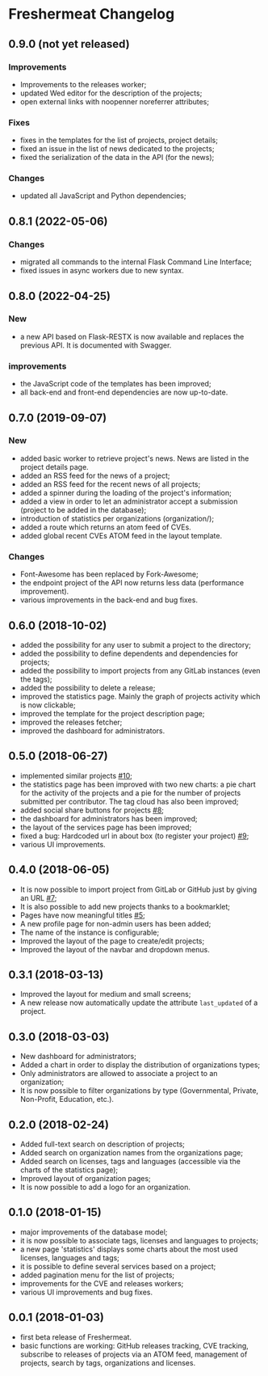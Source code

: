Freshermeat Changelog
=====================

## 0.9.0 (not yet released)

### Improvements

- Improvements to the releases worker;
- updated Wed editor for the description of the projects;
- open external links with noopenner noreferrer attributes;


### Fixes

- fixes in the templates for the list of projects, project details;
- fixed an issue in the list of news dedicated to the projects;
- fixed the serialization of the data in the API (for the news);

### Changes

- updated all JavaScript and Python dependencies;



## 0.8.1 (2022-05-06)

### Changes

- migrated all commands to the internal Flask Command Line Interface;
- fixed issues in async workers due to new syntax.


## 0.8.0 (2022-04-25)

### New

- a new API based on Flask-RESTX is now available and replaces the previous API.
  It is documented with Swagger.

### improvements

- the JavaScript code of the templates has been improved;
- all back-end and front-end dependencies are now up-to-date.


## 0.7.0 (2019-09-07)

### New

- added basic worker to retrieve project's news. News are listed in the
  project details page.
- added an RSS feed for the news of a project;
- added an RSS feed for the recent news of all projects;
- added a spinner during the loading of the project's information;
- added a view in order to let an administrator accept a submission (project
  to be added in the database);
- introduction of statistics per organizations (organization/<org-name>);
- added a route which returns an atom feed of CVEs.
- added global recent CVEs ATOM feed in the layout template.

### Changes

- Font-Awesome has been replaced by Fork-Awesome;
- the endpoint project of the API now returns less data (performance
  improvement).
- various improvements in the back-end and bug fixes.


## 0.6.0 (2018-10-02)

- added the possibility for any user to submit a project to the directory;
- added the possibility to define dependents and dependencies for projects;
- added the possibility to import projects from any GitLab instances (even the
  tags);
- added the possibility to delete a release;
- improved the statistics page. Mainly the graph of projects activity which is
  now clickable;
- improved the template for the project description page;
- improved the releases fetcher;
- improved the dashboard for administrators.

## 0.5.0 (2018-06-27)

- implemented similar projects
  [#10](https://git.sr.ht/~cedric/freshermeat/issues/10);
- the statistics page has been improved with two new charts: a pie chart for
  the activity of the projects and a pie for the number of projects submitted
  per contributor. The tag cloud has also been improved;
- added social share buttons for projects
  [#8](https://git.sr.ht/~cedric/freshermeat/issues/8);
- the dashboard for administrators has been improved;
- the layout of the services page has been improved;
- fixed a bug: Hardcoded url in about box (to register your project)
  [#9](https://git.sr.ht/~cedric/freshermeat/issues/9);
- various UI improvements.

## 0.4.0 (2018-06-05)

- It is now possible to import project from GitLab or GitHub just by giving
  an URL [#7](https://git.sr.ht/~cedric/freshermeat/issues/7);
- It is also possible to add new projects thanks to a bookmarklet;
- Pages have now meaningful titles
  [#5](https://git.sr.ht/~cedric/freshermeat/issues/5);
- A new profile page for non-admin users has been added;
- The name of the instance is configurable;
- Improved the layout of the page to create/edit projects;
- Improved the layout of the navbar and dropdown menus.

## 0.3.1 (2018-03-13)

- Improved the layout for medium and small screens;
- A new release now automatically update the attribute ``last_updated`` of a
  project.

## 0.3.0 (2018-03-03)

- New dashboard for administrators;
- Added a chart in order to display the distribution of organizations types;
- Only administrators are allowed to associate a project to an organization;
- It is now possible to filter organizations by type (Governmental, Private,
  Non-Profit, Education, etc.).

## 0.2.0 (2018-02-24)

- Added full-text search on description of projects;
- Added search on organization names from the organizations page;
- Added search on licenses, tags and languages (accessible via the charts of the
  statistics page);
- Improved layout of organization pages;
- It is now possible to add a logo for an organization.

## 0.1.0 (2018-01-15)

- major improvements of the database model;
- it is now possible to associate tags, licenses and languages to projects;
- a new page 'statistics' displays some charts about the most used licenses,
  languages and tags;
- it is possible to define several services based on a project;
- added pagination menu for the list of projects;
- improvements for the CVE and releases workers;
- various UI improvements and bug fixes.

## 0.0.1 (2018-01-03)

- first beta release of Freshermeat.
- basic functions are working: GitHub releases tracking, CVE tracking,
  subscribe to releases of projects via an ATOM feed, management of
  projects, search by tags, organizations and licenses.
